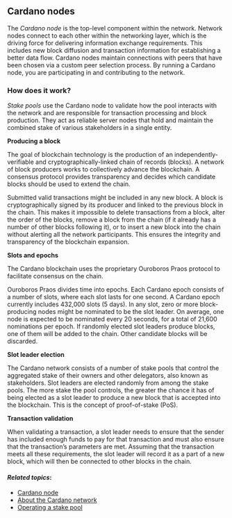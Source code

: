 ## Cardano nodes 

The *Cardano node* is the top-level component within the network. Network nodes connect to each other within the networking layer, which is the driving force for delivering information exchange requirements. This includes new block diffusion and transaction information for establishing a better data flow. Cardano nodes maintain connections with peers that have been chosen via a custom peer selection process. By running a Cardano node, you are participating in and contributing to the network.

### How does it work?

*Stake pools* use the Cardano node to validate how the pool interacts with the network and are responsible for transaction processing and block production. They act as reliable server nodes that hold and maintain the combined stake of various stakeholders in a single entity.

**Producing a block**

The goal of blockchain technology is the production of an independently-verifiable and cryptographically-linked chain of records (blocks). A network of block producers works to collectively advance the blockchain. A consensus protocol provides transparency and decides which candidate blocks should be used to extend the chain.

Submitted valid transactions might be included in any new block. A block is cryptographically signed by its producer and linked to the previous block in the chain. This makes it impossible to delete transactions from a block, alter the order of the blocks, remove a block from the chain (if it already has a number of other blocks following it), or to insert a new block into the chain without alerting all the network participants. This ensures the integrity and transparency of the blockchain expansion.

**Slots and epochs**

The Cardano blockchain uses the proprietary Ouroboros Praos protocol to facilitate consensus on the chain.

Ouroboros Praos divides time into epochs. Each Cardano epoch consists of a number of slots, where each slot lasts for one second. A Cardano epoch currently includes 432,000 slots (5 days). In any slot, zero or more block-producing nodes might be nominated to be the slot leader. On average, one node is expected to be nominated every 20 seconds, for a total of 21,600 nominations per epoch. If randomly elected slot leaders produce blocks, one of them will be added to the chain. Other candidate blocks will be discarded.

**Slot leader election**

The Cardano network consists of a number of stake pools that control the aggregated stake of their owners and other delegators, also known as stakeholders. Slot leaders are elected randomly from among the stake pools. The more stake the pool controls, the greater the chance it has of being elected as a slot leader to produce a new block that is accepted into the blockchain. This is the concept of proof-of-stake (PoS).

**Transaction validation**

When validating a transaction, a slot leader needs to ensure that the sender has included enough funds to pay for that transaction and must also ensure that the transaction’s parameters are met. Assuming that the transaction meets all these requirements, the slot leader will record it as a part of a new block, which will then be connected to other blocks in the chain.

#### *Related topics*:

-   [Cardano node](https://docs.cardano.org/en/latest/explore-cardano/what-is-a-cardano-node.html)
-   [About the Cardano network](https://docs.cardano.org/en/latest/explore-cardano/cardano-network.html)
-   [Operating a stake pool](https://docs.cardano.org/en/latest/getting-started/stake-pool-operators/index.html)
